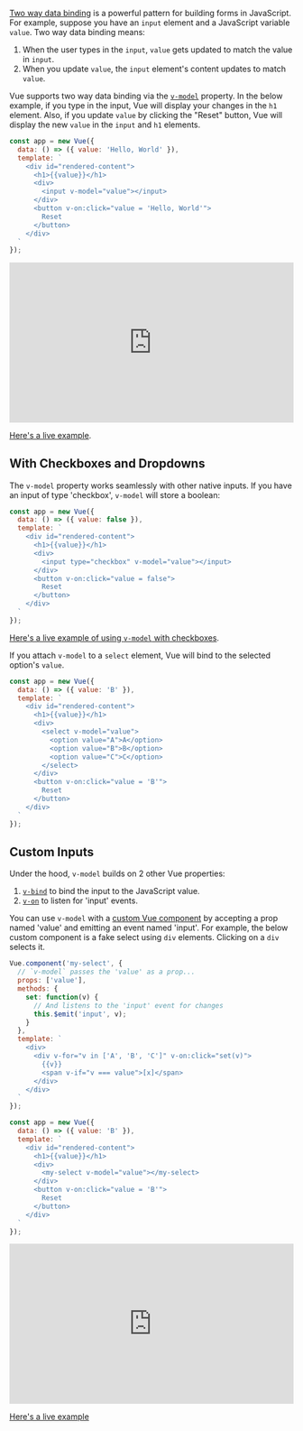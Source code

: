 [Two way data binding](https://stackoverflow.com/questions/13504906/what-is-two-way-binding) is a powerful pattern for building forms in JavaScript. For example,
suppose you have an `input` element and a JavaScript variable `value`.
Two way data binding means:

1. When the user types in the `input`, `value` gets updated to match the value in `input`.
2. When you update `value`, the `input` element's content updates to match `value`.

Vue supports two way data binding via the [`v-model`](https://vuejs.org/v2/guide/components.html#Using-v-model-on-Components) property. In the below example, if you type in the input, Vue will display your changes in the `h1` element. Also, if you update `value` by clicking the "Reset" button, Vue will display the new `value` in the `input` and `h1` elements.

```javascript
const app = new Vue({
  data: () => ({ value: 'Hello, World' }),
  template: `
    <div id="rendered-content">
      <h1>{{value}}</h1>
      <div>
        <input v-model="value"></input>
      </div>
      <button v-on:click="value = 'Hello, World'">
        Reset
      </button>
    </div>
  `
});
```

<div style="position: relative; padding-bottom: 56.25%; height: 0;"><iframe src="https://www.loom.com/embed/c94584d5fd6c40d1a9410f6af74b39bb" frameborder="0" webkitallowfullscreen mozallowfullscreen allowfullscreen style="position: absolute; top: 0; left: 0; width: 100%; height: 100%;"></iframe></div>

[Here's a live example](/examples/vue/v-model).

With Checkboxes and Dropdowns
-----------------------------

The `v-model` property works seamlessly with other native inputs. If
you have an input of type 'checkbox', `v-model` will store a boolean:

```javascript
const app = new Vue({
  data: () => ({ value: false }),
  template: `
    <div id="rendered-content">
      <h1>{{value}}</h1>
      <div>
        <input type="checkbox" v-model="value"></input>
      </div>
      <button v-on:click="value = false">
        Reset
      </button>
    </div>
  `
});
```

[Here's a live example of using `v-model` with checkboxes](/examples/vue/v-model-checkbox).

If you attach `v-model` to a `select` element, Vue will bind to the
selected option's `value`.

```javascript
const app = new Vue({
  data: () => ({ value: 'B' }),
  template: `
    <div id="rendered-content">
      <h1>{{value}}</h1>
      <div>
        <select v-model="value">
          <option value="A">A</option>
          <option value="B">B</option>
          <option value="C">C</option>
        </select>
      </div>
      <button v-on:click="value = 'B'">
        Reset
      </button>
    </div>
  `
});
```

Custom Inputs
-------------

Under the hood, `v-model` builds on 2 other Vue properties:

1. [`v-bind`](https://vuejs.org/v2/guide/class-and-style.html) to bind the input to the JavaScript value.
2. [`v-on`](https://vuejs.org/v2/guide/events.html) to listen for 'input' events.

You can use `v-model` with a [custom Vue component](/tutorials/vue/components) by accepting a prop named 'value' and emitting an event named 'input'. For example, the below custom component is a fake select using `div` elements. Clicking on a `div` selects it.

```javascript
Vue.component('my-select', {
  // `v-model` passes the 'value' as a prop...
  props: ['value'],
  methods: {
    set: function(v) {
      // And listens to the 'input' event for changes
      this.$emit('input', v);
    }
  },
  template: `
    <div>
      <div v-for="v in ['A', 'B', 'C']" v-on:click="set(v)">
        {{v}}
        <span v-if="v === value">[x]</span>
      </div>
    </div>
  `
});

const app = new Vue({
  data: () => ({ value: 'B' }),
  template: `
    <div id="rendered-content">
      <h1>{{value}}</h1>
      <div>
        <my-select v-model="value"></my-select>
      </div>
      <button v-on:click="value = 'B'">
        Reset
      </button>
    </div>
  `
});
```

<div style="position: relative; padding-bottom: 56.25%; height: 0;"><iframe src="https://www.loom.com/embed/592315027467418985b32dfda80ccd66" frameborder="0" webkitallowfullscreen mozallowfullscreen allowfullscreen style="position: absolute; top: 0; left: 0; width: 100%; height: 100%;"></iframe></div>

[Here's a live example](/examples/vue/v-model-fake)